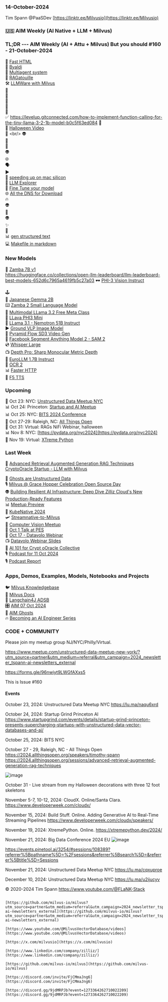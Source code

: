 ### 14-October-2024

Tim Spann @PaaSDev
[https://linktr.ee/Milvusio](https://linktr.ee/Milvusio)

### 🇺🇸 AIM Weekly (AI Native + LLM + Milvus)  


### TL;DR --- AIM Weekly (AI + Attu + Milvus) But you should   #160 - 21-October-2024
🫶 [Fast HTML](https://github.com/AnswerDotAI/fasthtml) <br/>
🚙 [Byaldi](https://github.com/AnswerDotAI/byaldi) <br/>
💫 [Multiagent system](https://zilliz.com/learn/evolution-of-multi-agent-systems-from-early-neural-networks-to-modern-distributed-learning-methodological-part-2) <br/>
📎 [RAGatouille](https://github.com/AnswerDotAI/RAGatouille)<br/>
🛠️ [LLMWare with Milvus](https://github.com/llmware-ai/llmware/blob/main/examples/Embedding/docs2vecs_with_milvus-rag.py)<br/>
📝 [](https://github.com/rememberSoftwares/yacana) <br/>
💫 [](https://github.com/HazyResearch/lolcats)<br/>
🙌 [](https://github.com/VikParuchuri/tabled)<br/>
🧐 [    ](https://www.alluxio.io/resources/videos/ai-ml-infra-meetup-scaling-vector-databases-for-e-commerce-visual-search-architectural-strategies-for-millions-of-products/)<br/>
🦾 [](https://github.com/gosub-io/gosub-engine)<br/>
✅ https://levelup.gitconnected.com/how-to-implement-function-calling-for-the-tiny-llama-3-2-1b-model-b0c5f63ed084
📎 [  ](https://thenewstack.io/how-ai-agents-are-about-to-change-your-digital-life/)<br/>
🚙 [Halloween Video](https://www.youtube.com/shorts/HA4tNd5GOsk)<br/>
🤖 [   ](https://github.com/hiyouga/LLaMA-Factory?)<br/>
👽 [ ](https://github.com/nutlope/llamacoder)<br/>
🧐 [   ](https://pub.towardsai.net/vision-embedding-comparison-for-image-similarity-search-efficientnet-vs-4eac6bf553c4)<br/>
🍔 [](https://pub.towardsai.net/i-want-rag-to-remember-everything-about-my-private-knowledge-locally-heres-how-5c263bbbba9a)<br/>
👽 []()<br/>
🌐 [    ](https://zilliz.com/learn/evolution-of-multi-agent-systems-from-early-neural-networks-to-modern-distributed-learning-algorithmic-part-1)<br/>
🗣️ [  ](https://zilliz.com/learn/evolution-of-multi-agent-systems-from-early-neural-networks-to-modern-distributed-learning-methodological-part-2)<br/>
▶️ [ ](https://generativeai.pub/why-small-language-models-are-so-good-fe727e3a3d8c)<br/>
🚙 [speeding up on mac silicon](https://ai.gopubby.com/accelerating-hugging-face-pre-trained-models-on-apple-silicon-using-mlx-lm-and-mps-eb7465e4f502)<br/>
🍔 [ LLM Explorer](https://llm.extractum.io/)<br/>
🤖 [Fine Tune your model ](https://medium.com/@mauryaanoop3/a-beginners-guide-to-fine-tuning-an-embedding-model-38bb4b4ae664)<br/>
🌐 [All the DNS for Download](https://www.merklemap.com/dns-records-database)<br/>
🔥 []()<br/>
👽 [     ]()<br/>
🦾 [ ]()<br/>
👽 [  ]()<br/>
✨ [  ]()<br/>
🚕 []()<br/>
📊 [gen structured text](https://github.com/dottxt-ai/outlines)<br/>
💻 [Makefile in markdown](https://github.com/tzador/makedown)<br/>

### New Models
🔋 [Zamba 7B v1](https://huggingface.co/Zyphra/Zamba-7B-v1)<br/>
https://huggingface.co/collections/open-llm-leaderboard/llm-leaderboard-best-models-652d6c7965a4619fb5c27a03
🕶️ [PHI-3 Vision Instruct](https://bhavikjikadara.medium.com/ocr-with-phi-3-vision-revolutionizing-document-processing-81489b35d78f)<br/>

🕹️ []()<br/>
🔌 [Japanese Gemma 2B](https://huggingface.co/google/gemma-2-2b-jpn-it-flax)<br/>
⌨️ [Zamba 2 Small Language Model](https://huggingface.co/Zyphra/Zamba2-2.7B-instruct)<br/>
🦾 [Multimodal LLama 3.2 Free Meta Class](https://learn.deeplearning.ai/courses/introducing-multimodal-llama-3-2/lesson/1/introduction)<br/>
🍔 [LLava PHI3 Mini](https://huggingface.co/xtuner/llava-phi-3-mini-gguf)<br/>
📝 [LLama 3.1 - Nemotron 51B Instruct](https://huggingface.co/nvidia/Llama-3_1-Nemotron-51B-Instruct) <br/>
▶️ [Ground VLP Image Model](https://github.com/om-ai-lab/GroundVLP)<br/>
📝 [Pyramid Flow SD3 Video Gen](https://huggingface.co/rain1011/pyramid-flow-sd3)<br/>
💾 [Facebook Segment Anything Model 2 - SAM 2](https://github.com/facebookresearch/sam2)<br/>
💿 [Whisper Large](https://huggingface.co/openai/whisper-large-v3-turbo)<br/>
📺 [Depth Pro: Sharp Monocular Metric Depth ](https://huggingface.co/openai/whisper-large-v3-turbo)<br/>
🌃 [EuroLLM 1.7B Instruct](https://huggingface.co/utter-project/EuroLLM-1.7B-Instruct)<br/>
📱 [OCR 2](https://github.com/Ucas-HaoranWei/GOT-OCR2.0/)<br/>
📊 [Faster HTTP](https://github.com/jawah/niquests)<br/>
📝 [F5 TTS ](https://github.com/SWivid/F5-TTS)<br/>

### Upcoming
🚕 Oct 23: NYC: [Unstructured Data Meetup NYC](https://lu.ma/naqu6xrd)  <br/>
📊 Oct 24: Princeton: [Startup and AI Meetup](https://www.startupgrind.com/events/details/startup-grind-princeton-presents-supercharging-startups-with-unstructured-data-vector-databases-and-ai/)   <br/>
📊 Oct 25: NYC: [BITS 2024 Conference](https://www.bletchley.org/bits-2024) <br/>
📱 Oct 27-29: Raleigh, NC:  [All Things Open](https://2024.allthingsopen.org/sessions/advanced-retrieval-augmented-generation-rag-techniques)  <br/>
🎃 Oct 31: Virtual: RAGs NiFi Webinar, halloween  <br/>
📊 Nov 8: NYC: [https://pydata.org/nyc2024](https://pydata.org/nyc2024)  <br/>
🐍 Nov 19: Virtual: [XTreme Python](https://xtremepython.dev/2024/schedule/)<br/>


### Last Week
🧐 [Advanced Retrieval Augmented Generation RAG Techniques](https://thenewstack.io/advanced-retrieval-augmented-generation-rag-techniques/)<br/>
[CryptoOracle Startup - LLM with Milvus](https://www.youtube.com/watch?v=9sUAS06OTMQ)<br/>

🎃 [Ghosts are Unstructured Data](https://medium.com/@tspann/ghosts-are-unstructured-data-i-e31b34c0d9e4)<br/>
🎙️ [Milvus @ Grace Hopper Celebration Open Source Day](https://www.slideshare.net/slideshow/2024-10-04-grace-hopper-celebration-open-source-day-stefan/272193882)<br/>
👽 [Building Resilient AI Infrastructure: Deep Dive Zilliz Cloud's New Production-Ready Features](https://www.youtube.com/watch?v=R7azT-kxUZI)<br/>
📊 [Meetup Preview](https://www.youtube.com/watch?v=IPO2_qbC-MY)<br/>
🐍 [KubeNative 2024](https://www.youtube.com/watch?v=X5fR2SIS8x8&pp=ygULIlRpbSBTcGFubiI%3D)<br/>
🛩️ [Streamnative-to-Milvus](https://www.youtube.com/watch?v=OthVyTw0X-s)<br/>
🙅 [Computer Vision Meetup](https://www.youtube.com/watch?v=_u-qksXB7pQ)<br/>
🎃 [Oct 1 Talk at PES](https://www.slideshare.net/slideshow/01-oct-2024_pes-vectordatabasesandai-pdf/272128751)<br/>
🔋 [Oct 17 - Datavolo Webinar](https://www.youtube.com/watch?v=w-ToZ1XlGf4)<br/>
📺 [Datavolo Webinar Slides](https://www.slideshare.net/slideshow/multimodal-pipelines-for-ai-apps-journey-to-day-2/272326948)<br/>
🐍 [AI 101 for Crypt oOracle Collective](https://www.slideshare.net/slideshow/11-oct-2024_ai_101_cryptooracle_unstructureddata/272354155)<br/>
🎙️ [Podcast for 11 Oct 2024](https://www.youtube.com/watch?v=7C5CTljVlyM)<br/>
🎙️ [Podcast Report](https://medium.com/@tspann/computer11-oct-2024-unstructured-data-podcast-report-6d836a5f28ba)<br/>


### Apps, Demos, Examples, Models, Notebooks and Projects
🐦 [Milvus Knowledgebase](https://github.com/tspannhw/AIM-Milvus-KB)<br/>
🔗 [Milvus Docs](https://github.com/tspannhw/AIM-Docs)<br/>
🦙 [Langchain4J ADSB](https://github.com/tspannhw/AIM-Aircraft-J)<br/>
🎛️ [AIM 07 Oct 2024](https://medium.com/@tspann/aim-weekly-for-07-oct-2024-cfdde27cd38e)<br/>
👻 [AIM Ghosts](https://github.com/tspannhw/AIM-Ghosts)<br/>
🔥 [Becoming an AI Engineer Series](https://github.com/tspannhw/AIM-BecomingAnAIEngineer)<br/>


### CODE + COMMUNITY

Please join my meetup group NJ/NYC/Philly/Virtual. 

https://www.meetup.com/unstructured-data-meetup-new-york/?utm_source=partner&utm_medium=referral&utm_campaign=2024_newsletter_tspann-ai-newsletters_external

https://forms.gle/96nwiyt9LWGfAXxs5

This is Issue #160


#### Events

October 23, 2024:   Unstructured Data Meetup NYC
https://lu.ma/naqu6xrd

October 24, 2024:  Startup Grind Princeton AI
https://www.startupgrind.com/events/details/startup-grind-princeton-presents-supercharging-startups-with-unstructured-data-vector-databases-and-ai/

October 25, 2024:  BITS NYC

October 27 - 29, Raleigh, NC - All Things Open
https://2024.allthingsopen.org/speakers/timothy-spann
https://2024.allthingsopen.org/sessions/advanced-retrieval-augmented-generation-rag-techniques

![image](https://github.com/tspannhw/FLiPStackWeekly/assets/18673814/2aae6f12-713b-473a-8d6c-38ec969aa811)

October 31 - Live stream from my Halloween decorations with three 12 foot skeletons

November 5-7, 10-12, 2024:  CloudX.  Online/Santa Clara. https://www.developerweek.com/cloudx/

November 15, 2024: Build Stuff. Online. Adding Generative AI to Real-Time Streaming Pipelines
https://www.developerweek.com/cloudx/speakers/

November 19, 2024: XtremePython. Online.
https://xtremepython.dev/2024/

November 21, 2024: Big Data Conference 2024 EU
![image](https://github.com/user-attachments/assets/e81fb929-0f82-418f-bd14-58288cb03b9a)

https://events.pinetool.ai/3254/#sessions/108389?referrer%5Bpathname%5D=%2Fsessions&referrer%5Bsearch%5D=&referrer%5Btitle%5D=Sessions

November 21, 2024:    Unstructured Data Meetup NYC
https://lu.ma/cqxuproe

December 10, 2024:  Unstructured Data Meetup NYC
https://lu.ma/u2ijucyv

  
&copy; 2020-2024 Tim Spann  https://www.youtube.com/@FLaNK-Stack

~~~~~~~~~~~~~~~ CONNECT ~~~~~~~~~~~~~~~

[https://github.com/milvus-io/milvus?utm_source=partner&utm_medium=referral&utm_campaign=2024_newsletter_tspann-ai-newsletters_external](https://github.com/milvus-io/milvus?utm_source=partner&utm_medium=referral&utm_campaign=2024_newsletter_tspann-ai-newsletters_external)

[https://www.youtube.com/@MilvusVectorDatabase/videos](https://www.youtube.com/@MilvusVectorDatabase/videos)

[https://x.com/milvusio](https://x.com/milvusio)

[https://www.linkedin.com/company/zilliz/](https://www.linkedin.com/company/zilliz/)

[https://github.com/milvus-io/milvus](https://github.com/milvus-io/milvus)

[https://discord.com/invite/FjCMmaJng6](https://discord.com/invite/FjCMmaJng6)

[https://discord.gg/9jdMRPJb?event=1273364262710022209](https://discord.gg/9jdMRPJb?event=1273364262710022209)

